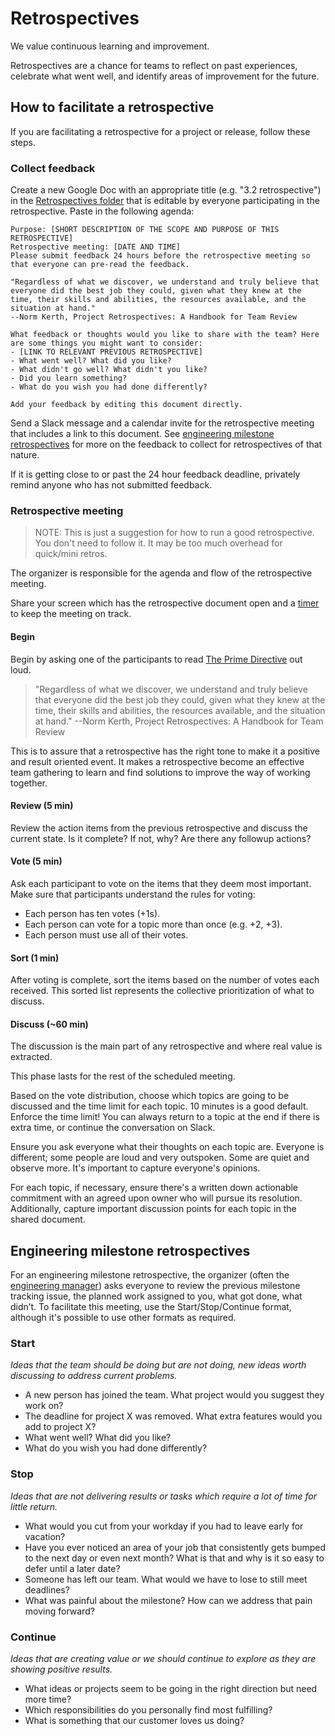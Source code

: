 # Retrospectives

We value continuous learning and improvement.

Retrospectives are a chance for teams to reflect on past experiences, celebrate what went well, and identify areas of improvement for the future.

## How to facilitate a retrospective

If you are facilitating a retrospective for a project or release, follow these steps.

### Collect feedback

Create a new Google Doc with an appropriate title (e.g. "3.2 retrospective") in the [Retrospectives folder](https://drive.google.com/drive/folders/1ch43AU8jiSTT_YL9tNfJOPMLD0pgqObb) that is editable by everyone participating in the retrospective. Paste in the following agenda:

```
Purpose: [SHORT DESCRIPTION OF THE SCOPE AND PURPOSE OF THIS RETROSPECTIVE]
Retrospective meeting: [DATE AND TIME]
Please submit feedback 24 hours before the retrospective meeting so that everyone can pre-read the feedback.

"Regardless of what we discover, we understand and truly believe that everyone did the best job they could, given what they knew at the time, their skills and abilities, the resources available, and the situation at hand."
--Norm Kerth, Project Retrospectives: A Handbook for Team Review

What feedback or thoughts would you like to share with the team? Here are some things you might want to consider:
- [LINK TO RELEVANT PREVIOUS RETROSPECTIVE]
- What went well? What did you like?
- What didn't go well? What didn't you like?
- Did you learn something?
- What do you wish you had done differently?

Add your feedback by editing this document directly.
```

Send a Slack message and a calendar invite for the retrospective meeting that includes a link to this document. See [engineering milestone retrospectives](#engineering-milestone-retrospectives) for more on the feedback to collect for retrospectives of that nature.

If it is getting close to or past the 24 hour feedback deadline, privately remind anyone who has not submitted feedback.

### Retrospective meeting

> NOTE: This is just a suggestion for how to run a good retrospective. You don't need to follow it. It may be too much overhead for quick/mini retros.

The organizer is responsible for the agenda and flow of the retrospective meeting.

Share your screen which has the retrospective document open and a [timer](https://www.google.com/search?q=timer) to keep the meeting on track.

#### Begin

Begin by asking one of the participants to read [The Prime Directive](http://retrospectivewiki.org/index.php?title=The_Prime_Directive) out loud.

> "Regardless of what we discover, we understand and truly believe that everyone did the best job they could, given what they knew at the time, their skills and abilities, the resources available, and the situation at hand."
> --Norm Kerth, Project Retrospectives: A Handbook for Team Review

This is to assure that a retrospective has the right tone to make it a positive and result oriented event. It makes a retrospective become an effective team gathering to learn and find solutions to improve the way of working together.

#### Review (5 min)

Review the action items from the previous retrospective and discuss the current state. Is it complete? If not, why? Are there any followup actions?

#### Vote (5 min)

Ask each participant to vote on the items that they deem most important. Make sure that participants understand the rules for voting:

- Each person has ten votes (+1s).
- Each person can vote for a topic more than once (e.g. +2, +3).
- Each person must use all of their votes.

#### Sort (1 min)

After voting is complete, sort the items based on the number of votes each received. This sorted list represents the collective prioritization of what to discuss.

#### Discuss (~60 min)

The discussion is the main part of any retrospective and where real value is extracted.

This phase lasts for the rest of the scheduled meeting.

Based on the vote distribution, choose which topics are going to be discussed and the time limit for each topic. 10 minutes is a good default. Enforce the time limit! You can always return to a topic at the end if there is extra time, or continue the conversation on Slack.

Ensure you ask everyone what their thoughts on each topic are. Everyone is different; some people are loud and very outspoken. Some are quiet and observe more. It's important to capture everyone's opinions.

For each topic, if necessary, ensure there's a written down actionable commitment with an agreed upon owner who will pursue its resolution. Additionally, capture important discussion points for each topic in the shared document.

## Engineering milestone retrospectives

For an engineering milestone retrospective, the organizer (often the [engineering manager](../../departments/engineering/engineering/roles/index.md#engineering-manager)) asks everyone to review the previous milestone tracking issue, the planned work assigned to you, what got done, what didn’t. To facilitate this meeting, use the Start/Stop/Continue format, although it's possible to use other formats as required.

### Start

_Ideas that the team should be doing but are not doing, new ideas worth discussing to address current problems._

- A new person has joined the team. What project would you suggest they work on?
- The deadline for project X was removed. What extra features would you add to project X?
- What went well? What did you like?
- What do you wish you had done differently?

### Stop

_Ideas that are not delivering results or tasks which require a lot of time for little return._

- What would you cut from your workday if you had to leave early for vacation?
- Have you ever noticed an area of your job that consistently gets bumped to the next day or even next month? What is that and why is it so easy to defer until a later date?
- Someone has left our team. What would we have to lose to still meet deadlines?
- What was painful about the milestone? How can we address that pain moving forward?

### Continue

_Ideas that are creating value or we should continue to explore as they are showing positive results._

- What ideas or projects seem to be going in the right direction but need more time?
- Which responsibilities do you personally find most fulfilling?
- What is something that our customer loves us doing?
